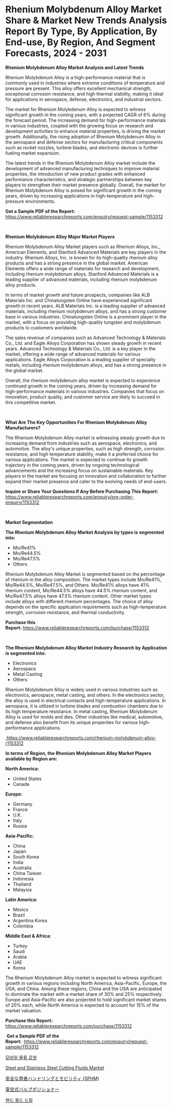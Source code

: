 <p><h1>Rhenium Molybdenum Alloy Market Share & Market New Trends Analysis Report By Type, By Application, By End-use, By Region, And Segment Forecasts, 2024 - 2031</h1></p><p><strong>Rhenium Molybdenum Alloy Market Analysis and Latest Trends</strong></p>
<p><p>Rhenium Molybdenum Alloy is a high-performance material that is commonly used in industries where extreme conditions of temperature and pressure are present. This alloy offers excellent mechanical strength, exceptional corrosion resistance, and high thermal stability, making it ideal for applications in aerospace, defense, electronics, and industrial sectors.</p><p>The market for Rhenium Molybdenum Alloy is expected to witness significant growth in the coming years, with a projected CAGR of 6% during the forecast period. The increasing demand for high-performance materials in various industries, coupled with the growing focus on research and development activities to enhance material properties, is driving the market growth. Additionally, the rising adoption of Rhenium Molybdenum Alloy in the aerospace and defense sectors for manufacturing critical components such as rocket nozzles, turbine blades, and electronic devices is further fueling market expansion.</p><p>The latest trends in the Rhenium Molybdenum Alloy market include the development of advanced manufacturing techniques to improve material properties, the introduction of new product grades with enhanced performance characteristics, and strategic partnerships between key players to strengthen their market presence globally. Overall, the market for Rhenium Molybdenum Alloy is poised for significant growth in the coming years, driven by increasing applications in high-temperature and high-pressure environments.</p></p>
<p><strong>Get a Sample PDF of the Report:&nbsp;</strong> <a href="https://www.reliableresearchreports.com/enquiry/request-sample/1153312">https://www.reliableresearchreports.com/enquiry/request-sample/1153312</a></p>
<p>&nbsp;</p>
<p><strong>Rhenium Molybdenum Alloy Major Market Players</strong></p>
<p><p>Rhenium Molybdenum Alloy Market players such as Rhenium Alloys, Inc., American Elements, and Stanford Advanced Materials are key players in the industry. Rhenium Alloys, Inc. is known for its high-quality rhenium alloy products and has a strong presence in the global market. American Elements offers a wide range of materials for research and development, including rhenium molybdenum alloys. Stanford Advanced Materials is a leading supplier of advanced materials, including rhenium molybdenum alloy products.</p><p>In terms of market growth and future prospects, companies like ALB Materials Inc. and Chinatungsten Online have experienced significant growth in recent years. ALB Materials Inc. is a leading supplier of advanced materials, including rhenium molybdenum alloys, and has a strong customer base in various industries. Chinatungsten Online is a prominent player in the market, with a focus on providing high-quality tungsten and molybdenum products to customers worldwide.</p><p>The sales revenue of companies such as Advanced Technology & Materials Co., Ltd. and Eagle Alloys Corporation has shown steady growth in recent years. Advanced Technology & Materials Co., Ltd. is a key player in the market, offering a wide range of advanced materials for various applications. Eagle Alloys Corporation is a leading supplier of specialty metals, including rhenium molybdenum alloys, and has a strong presence in the global market.</p><p>Overall, the rhenium molybdenum alloy market is expected to experience continued growth in the coming years, driven by increasing demand for high-performance materials in various industries. Companies that focus on innovation, product quality, and customer service are likely to succeed in this competitive market.</p></p>
<p>&nbsp;</p>
<p><strong>What Are The Key Opportunities For Rhenium Molybdenum Alloy Manufacturers?</strong></p>
<p><p>The Rhenium Molybdenum Alloy market is witnessing steady growth due to increasing demand from industries such as aerospace, electronics, and automotive. The alloy's unique properties, such as high strength, corrosion resistance, and high temperature stability, make it a preferred choice for various applications. The market is expected to continue its growth trajectory in the coming years, driven by ongoing technological advancements and the increasing focus on sustainable materials. Key players in the market are focusing on innovation and collaboration to further expand their market presence and cater to the evolving needs of end-users.</p></p>
<p><strong>Inquire or Share Your Questions If Any Before Purchasing This Report:</strong> <a href="https://www.reliableresearchreports.com/enquiry/pre-order-enquiry/1153312">https://www.reliableresearchreports.com/enquiry/pre-order-enquiry/1153312</a></p>
<p>&nbsp;</p>
<p><strong>Market Segmentation</strong></p>
<p><strong>The Rhenium Molybdenum Alloy Market Analysis by types is segmented into:</strong></p>
<p><ul><li>Mo/Re41%</li><li>Mo/Re44.5%</li><li>Mo/Re47.5%</li><li>Others</li></ul></p>
<p><p>Rhenium Molybdenum Alloy Market is segmented based on the percentage of rhenium in the alloy composition. The market types include Mo/Re41%, Mo/Re44.5%, Mo/Re47.5%, and Others. Mo/Re41% alloys have 41% rhenium content, Mo/Re44.5% alloys have 44.5% rhenium content, and Mo/Re47.5% alloys have 47.5% rhenium content. Other market types include alloys with different rhenium percentages. The choice of alloy depends on the specific application requirements such as high-temperature strength, corrosion resistance, and thermal conductivity.</p></p>
<p><strong>Purchase this Report:&nbsp;</strong><a href="https://www.reliableresearchreports.com/purchase/1153312">https://www.reliableresearchreports.com/purchase/1153312</a></p>
<p>&nbsp;</p>
<p><strong>The Rhenium Molybdenum Alloy Market Industry Research by Application is segmented into:</strong></p>
<p><ul><li>Electronics</li><li>Aerospace</li><li>Metal Casting</li><li>Others</li></ul></p>
<p><p>Rhenium Molybdenum Alloy is widely used in various industries such as electronics, aerospace, metal casting, and others. In the electronics sector, the alloy is used in electrical contacts and high-temperature applications. In aerospace, it is utilized in turbine blades and combustion chambers due to its high temperature resistance. In metal casting, Rhenium Molybdenum Alloy is used for molds and dies. Other industries like medical, automotive, and defense also benefit from its unique properties for various high-performance applications.</p></p>
<p><a href="https://www.reliableresearchreports.com/rhenium-molybdenum-alloy-r1153312">&nbsp;https://www.reliableresearchreports.com/rhenium-molybdenum-alloy-r1153312</a></p>
<p><strong>In terms of Region, the Rhenium Molybdenum Alloy Market Players available by Region are:</strong></p>
<p>
    <p> <strong> North America: </strong>
        <ul>
            <li>United States</li>
            <li>Canada</li>
        </ul>
        </p> 
    <p> <strong> Europe: </strong>
        <ul>
            <li>Germany</li>
            <li>France</li>
            <li>U.K.</li>
            <li>Italy</li>
            <li>Russia</li>
        </ul>
        </p> 
    <p> <strong> Asia-Pacific: </strong>
        <ul>
            <li>China</li>
            <li>Japan</li>
            <li>South Korea</li>
            <li>India</li>
            <li>Australia</li>
            <li>China Taiwan</li>
            <li>Indonesia</li>
            <li>Thailand</li>
            <li>Malaysia</li>
        </ul>
        </p> 
    <p> <strong> Latin America: </strong>
        <ul>
            <li>Mexico</li>
            <li>Brazil</li>
            <li>Argentina Korea</li>
            <li>Colombia</li>
        </ul>
        </p> 
    <p> <strong> Middle East & Africa: </strong>
        <ul>
            <li>Turkey</li>
            <li>Saudi</li>
            <li>Arabia</li>
            <li>UAE</li>
            <li>Korea</li>
        </ul>
    </p>
    </p>
<p><p>The Rhenium Molybdenum Alloy market is expected to witness significant growth in various regions including North America, Asia-Pacific, Europe, the USA, and China. Among these regions, China and the USA are anticipated to dominate the market with a market share of 30% and 25% respectively. Europe and Asia-Pacific are also projected to hold significant market shares of 20% each, while North America is expected to account for 15% of the market valuation.</p></p>
<p><strong>Purchase this Report: </strong><a href="https://www.reliableresearchreports.com/purchase/1153312">https://www.reliableresearchreports.com/purchase/1153312</a></p>
<p>&nbsp;<strong>Get a Sample PDF of the Report:&nbsp;&nbsp;</strong><a href="https://www.reliableresearchreports.com/enquiry/request-sample/1153312">https://www.reliableresearchreports.com/enquiry/request-sample/1153312</a></p>
<p><strong></strong></p>
<p><p><a href="https://github.com/EthaWolf/Market-Research-Report-List-1/blob/main/1872917145978.md">모바일 물류 로봇</a></p><p><a href="https://github.com/nicoletavirag/Market-Research-Report-List-3/blob/main/steel-and-stainless-steel-cutting-fluids-market.md">Steel and Stainless Steel Cutting Fluids Market</a></p><p><a href="https://github.com/NikitaBruen/Market-Research-Report-List-1/blob/main/8928775139624.md">安全な患者ハンドリングとモビリティ (SPHM)</a></p><p><a href="https://github.com/mm14022023/Market-Research-Report-List-1/blob/main/6672977139623.md">電空式バルブポジショナー</a></p><p><a href="https://github.com/darrellockm3ytan895656/Market-Research-Report-List-2/blob/main/3801493145977.md">핸드 홀드 드릴</a></p></p>